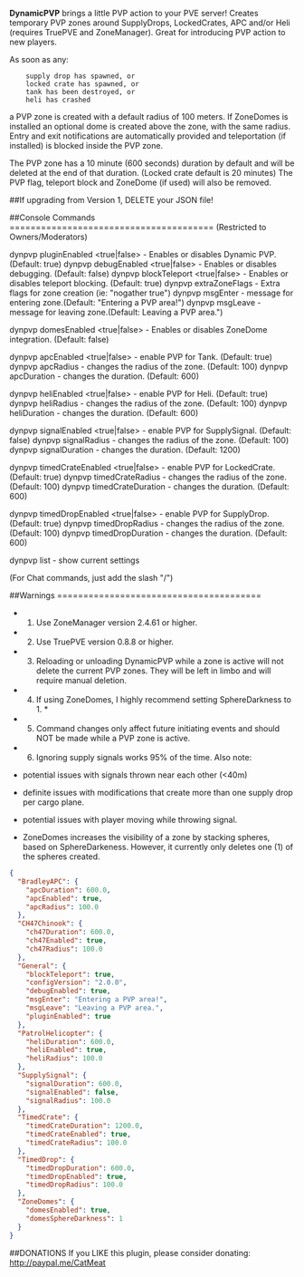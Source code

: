 **DynamicPVP** brings a little PVP action to your PVE server! Creates temporary PVP zones around SupplyDrops,  LockedCrates, APC and/or Heli (requires TruePVE and ZoneManager). Great for introducing PVP action to new players.

As soon as any:

        supply drop has spawned, or
        locked crate has spawned, or
        tank has been destroyed, or
        heli has crashed

a PVP zone is created with a default radius of 100 meters. If ZoneDomes is installed an optional dome is created above the zone, with the same radius. Entry and exit notifications are automatically provided and teleportation (if installed) is blocked inside the PVP zone.

The PVP zone has a 10 minute (600 seconds) duration by default and will be deleted at the end of that duration. (Locked crate default is 20 minutes)
The PVP flag, teleport block and ZoneDome (if used) will also be removed.

##If upgrading from Version 1, DELETE your JSON file!

##Console Commands =======================================
(Restricted to Owners/Moderators)

dynpvp pluginEnabled <true|false> - Enables or disables Dynamic PVP. (Default: true)
dynpvp debugEnabled <true|false> - Enables or disables debugging. (Default: false)
dynpvp blockTeleport <true|false> - Enables or disables teleport blocking. (Default: true)
dynpvp extraZoneFlags <string> - Extra flags for zone creation (ie: "nogather true")
dynpvp msgEnter <string> - message for entering zone.(Default: "Entering a PVP area!")
dynpvp msgLeave <string> - message for leaving zone.(Default: Leaving a PVP area.")

dynpvp domesEnabled <true|false> - Enables or disables ZoneDome integration. (Default: false)

dynpvp apcEnabled <true|false> - enable PVP for Tank. (Default: true)
dynpvp apcRadius <meters> - changes the radius of the zone. (Default: 100)
dynpvp apcDuration <seconds> - changes the duration. (Default: 600)

dynpvp heliEnabled <true|false> - enable PVP for Heli. (Default: true)
dynpvp heliRadius <meters> - changes the radius of the zone. (Default: 100)
dynpvp heliDuration <seconds> - changes the duration. (Default: 600)

dynpvp signalEnabled <true|false> - enable PVP for SupplySignal. (Default: false)
dynpvp signalRadius <meters> - changes the radius of the zone. (Default: 100)
dynpvp signalDuration <seconds> - changes the duration. (Default: 1200)

dynpvp timedCrateEnabled <true|false> - enable PVP for LockedCrate. (Default: true)
dynpvp timedCrateRadius <meters> - changes the radius of the zone. (Default: 100)
dynpvp timedCrateDuration <seconds> - changes the duration. (Default: 600)

dynpvp timedDropEnabled <true|false> - enable PVP for SupplyDrop. (Default: true)
dynpvp timedDropRadius <meters> - changes the radius of the zone. (Default: 100)
dynpvp timedDropDuration <seconds> - changes the duration. (Default: 600)

dynpvp list - show current settings

(For Chat commands, just add the slash "/")

##Warnings =======================================
 - 1. Use ZoneManager version 2.4.61 or higher.
 - 2. Use TruePVE version 0.8.8 or higher.
 - 3. Reloading or unloading DynamicPVP while a zone is active will not delete the current PVP zones. They will be left in limbo and will require manual deletion.
 - 4. If using ZoneDomes, I highly recommend setting SphereDarkness to 1. *
 - 5. Command changes only affect future initiating events and should NOT be made while a PVP zone is active.
 - 6. Ignoring supply signals works 95% of the time. Also note:

 -  potential issues with signals thrown near each other (<40m)
 - definite issues with modifications that create more than one supply drop per cargo plane.
 - potential issues with player moving while throwing signal.

 - ZoneDomes increases the visibility of a zone by stacking spheres, based on SphereDarkeness. However, it currently only deletes one (1) of the spheres created.
 
```json
{
  "BradleyAPC": {
    "apcDuration": 600.0,
    "apcEnabled": true,
    "apcRadius": 100.0
  },
  "CH47Chinook": {
    "ch47Duration": 600.0,
    "ch47Enabled": true,
    "ch47Radius": 100.0
  },
  "General": {
    "blockTeleport": true,
    "configVersion": "2.0.0",
    "debugEnabled": true,
    "msgEnter": "Entering a PVP area!",
    "msgLeave": "Leaving a PVP area.",
    "pluginEnabled": true
  },
  "PatrolHelicopter": {
    "heliDuration": 600.0,
    "heliEnabled": true,
    "heliRadius": 100.0
  },
  "SupplySignal": {
    "signalDuration": 600.0,
    "signalEnabled": false,
    "signalRadius": 100.0
  },
  "TimedCrate": {
    "timedCrateDuration": 1200.0,
    "timedCrateEnabled": true,
    "timedCrateRadius": 100.0
  },
  "TimedDrop": {
    "timedDropDuration": 600.0,
    "timedDropEnabled": true,
    "timedDropRadius": 100.0
  },
  "ZoneDomes": {
    "domesEnabled": true,
    "domesSphereDarkness": 1
  }
}
```

##DONATIONS
If you LIKE this plugin, please consider donating: http://paypal.me/CatMeat